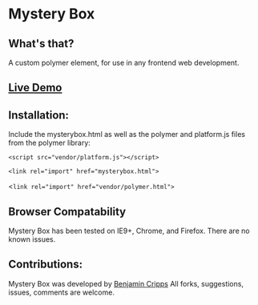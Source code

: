Mystery Box
===========

What's that?
---------------

A custom polymer element, for use in any frontend web development.

[Live Demo](http://benjamincripps.com/mysterybox)
-------------------------------------------------

Installation:
-------------

Include the mysterybox.html as well as the polymer and platform.js files from the polymer library:
 
`<script src="vendor/platform.js"></script>`

`<link rel="import" href="mysterybox.html">`

<`link rel="import" href="vendor/polymer.html">`

Browser Compatability
---------------------

Mystery Box has been tested on IE9+, Chrome, and Firefox. There are no known issues.

Contributions:
--------------

Mystery Box was developed by [Benjamin Cripps](mailto:ben@benjamincripps.com) All forks, suggestions, issues, comments are welcome.